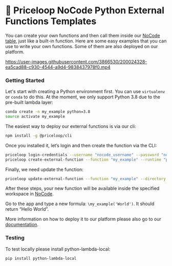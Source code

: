 # 🧶 Priceloop NoCode Python External Functions Templates

You can create your own functions and then call them inside our [NoCode table](https://priceloop.ai/nocode), just like a built-in function. Here are some easy examples that you can use to write your own functions. Some of them are also deployed on our platform.

https://user-images.githubusercontent.com/3866530/200024328-ea5cad88-c930-4544-a9d4-9838437978f0.mp4

### Getting Started

Let's start with creating a Python environment first. You can use `virtualenv` or `conda` to do this. At the moment, we only support Python 3.8 due to the pre-built lambda layer:

```bash
conda create -n my_example python=3.8
source activate my_example
```

The easiest way to deploy our external functions is via our cli:

```bash
npm install -g @priceloop/cli
```

Once you installed it, let’s login and then create the function via the CLI:

```bash
priceloop login-credentials --username "nocode_username" --password "nocode_password"
priceloop create-external-function --function "my_example" --runtime "python" --return-type "string" --parameter-types "string"
```

Finally, we need update the function:

```bash
priceloop update-external-function --function "my_example" --directory "hello_world"
```

After these steps, your new function will be available inside the specified workspace in [NoCode](https://alpha.priceloop.ai/).

Go to the app and type a new formula: `\my_example('World')`. It should return “Hello World”.

More information on how to deploy it to our platform please also go to our [documentation](https://priceloopai.notion.site/External-Functions-f78d153ab7b94a5f8a2f2cc5baa5e9d3).

### Testing

To test locally please install python-lambda-local:

```
pip install python-lambda-local
```
